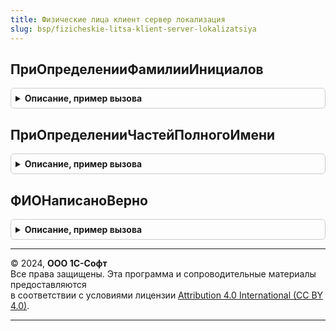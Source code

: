 ```yaml
---
title: Физические лица клиент сервер локализация
slug: bsp/fizicheskie-litsa-klient-server-lokalizatsiya
---
```



## ПриОпределенииФамилииИнициалов
<details style="margin: 1em 0; padding: 0.5em; border: 1px solid #ccc; border-radius: 6px;">

<summary style="font-weight: bold; cursor: pointer;">Описание, пример вызова</summary>

```bsl

// Формирует краткое представление полного имени физического лица.
//
// Параметры:
//  ПолноеИмя - Строка - например, "Пупкин Василий Иванович";
//            - Структура:
//                        * Фамилия  - Строка
//                        * Имя      - Строка
//                        * Отчество - Строка
//  ФорматПолногоИмени - Строка - "Фамилия,Имя,Отчество" (по умолчанию) или "Имя,Отчество,Фамилия".
//  ИнициалыВНачале    - Булево - "Фамилия И. О.", если Ложь (по умолчанию),
//                                "И. О. Фамилия", если Истина
//  Результат - Строка - фамилия и инициалы. Например, "Пупкин В. И.".
//
Процедура ПриОпределенииФамилииИнициалов(Знач ПолноеИмя, Знач ФорматПолногоИмени, Знач ИнициалыВНачале, Результат) Экспорт
```

Пример вызова
```bsl
ФизическиеЛицаКлиентСерверЛокализация.ПриОпределенииФамилииИнициалов(ПолноеИмя, ФорматПолногоИмени, ИнициалыВНачале, Результат) 
```
</details>

## ПриОпределенииЧастейПолногоИмени
<details style="margin: 1em 0; padding: 0.5em; border: 1px solid #ccc; border-radius: 6px;">

<summary style="font-weight: bold; cursor: pointer;">Описание, пример вызова</summary>

```bsl

// Раскладывает полное имя физического лица на составные части - фамилию, имя и отчество.
// Если в конце полного имени встречаются "оглы", "улы", "уулу", "кызы" или "гызы",
// то они также считаются частью отчества.
//
// Параметры:
//  ПолноеИмя - Строка - полное имя в виде "Фамилия Имя Отчество".
//  ФорматИмени - Строка - определяет порядок частей имени во входном параметре.
//                         "Фамилия,Имя,Отчество"" - фамилия в начале (по умолчанию),
//                         "Имя,Отчество,Фамилия" - фамилия в конце.
//  Результат - Структура:
//   * Фамилия  - Строка - фамилия;
//   * Имя      - Строка - имя;
//   * Отчество - Строка - отчество.
//
// Пример:
//   1. ФизическиеЛицаКлиентСервер.ЧастиИмени("Иванов Иван Иванович")
//   вернет структуру со значениями свойств: "Иванов", "Иван", "Иванович".
//   2. ФизическиеЛицаКлиентСервер.ЧастиИмени("Смит Джон")
//   вернет структуру со значениями свойств: "Смит", "Джон", "".
//   3. ФизическиеЛицаКлиентСервер.ЧастиИмени("Алиев Ахмед Октай оглы")
//   вернет структуру со значениями свойств: "Алиев", "Ахмед", "Октай оглы".
//
Процедура ПриОпределенииЧастейПолногоИмени(Знач ПолноеИмя, Знач ФорматИмени, Результат) Экспорт
```

Пример вызова
```bsl
ФизическиеЛицаКлиентСерверЛокализация.ПриОпределенииЧастейПолногоИмени(ПолноеИмя, ФорматИмени, Результат) 
```
</details>

## ФИОНаписаноВерно
<details style="margin: 1em 0; padding: 0.5em; border: 1px solid #ccc; border-radius: 6px;">

<summary style="font-weight: bold; cursor: pointer;">Описание, пример вызова</summary>

```bsl

// Проверяет, верно ли написано ФИО физического лица.
//
// Параметры:
//  ФИО - Строка - фамилия, имя и отчество.
//  ТолькоНациональныеСимволы - Булево - при проверке ФИО должна включать только символы национального алфавита.
//  РезультатПроверки - Булево - возвращаемое значение. Если Истина, то ФИО написано верно.
//
Процедура ФИОНаписаноВерно(Знач ФИО, Знач ТолькоНациональныеСимволы, РезультатПроверки) Экспорт
```

Пример вызова
```bsl
ФизическиеЛицаКлиентСерверЛокализация.ФИОНаписаноВерно(ФИО, ТолькоНациональныеСимволы, РезультатПроверки) 
```
</details>

---

© 2024, **ООО 1С-Софт**  
Все права защищены. Эта программа и сопроводительные материалы предоставляются  
в соответствии с условиями лицензии [Attribution 4.0 International (CC BY 4.0)](https://creativecommons.org/licenses/by/4.0/legalcode).

---
